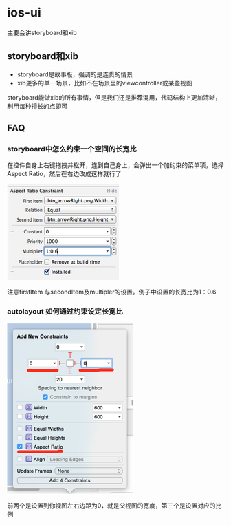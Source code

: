 # ios-ui

主要会讲storyboard和xib


## storyboard和xib

- storyboard是故事版，强调的是连贯的情景
- xib更多的单一场景，比如不在场景里的viewcontroller或某些视图


storyboard能做xib的所有事情，但是我们还是推荐混用，代码结构上更加清晰，利用每种擅长的点即可

## FAQ


### storyboard中怎么约束一个空间的长宽比

在控件自身上右键拖拽并松开，连到自己身上，会弹出一个加约束的菜单项，选择Aspect Ratio，然后在右边改成这样就行了

![](img/1.png)

注意firstItem 与secondItem及multipler的设置。例子中设置的长宽比为1：0.6 

### autolayout 如何通过约束设定长宽比

![](img/2.png)

前两个是设置到你视图左右边距为0，就是父视图的宽度，第三个是设置对应的比例
